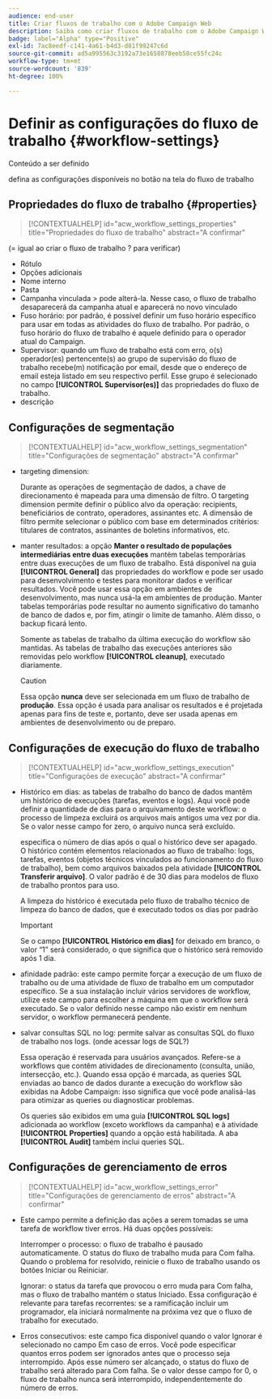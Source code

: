 ```yaml
---
audience: end-user
title: Criar fluxos de trabalho com o Adobe Campaign Web
description: Saiba como criar fluxos de trabalho com o Adobe Campaign Web
badge: label="Alpha" type="Positive"
exl-id: 7ac8eedf-c141-4a61-b4d3-d81f99247c6d
source-git-commit: ad5a995563c3192a73e1658878eeb58ce55fc24c
workflow-type: tm+mt
source-wordcount: '839'
ht-degree: 100%

---
```


# Definir as configurações do fluxo de trabalho {#workflow-settings}

Conteúdo a ser definido

defina as configurações disponíveis no botão na tela do fluxo de trabalho
<!--à reformuler-->

## Propriedades do fluxo de trabalho {#properties}

>[!CONTEXTUALHELP]
>id="acw_workflow_settings_properties"
>title="Propriedades do fluxo de trabalho"
>abstract="A confirmar"

(= igual ao criar o fluxo de trabalho ? para verificar)

* Rótulo
* Opções adicionais
* Nome interno
* Pasta
* Campanha vinculada > pode alterá-la. Nesse caso, o fluxo de trabalho desaparecerá da campanha atual e aparecerá no novo vinculado
* Fuso horário: por padrão, é possível definir um fuso horário específico para usar em todas as atividades do fluxo de trabalho. Por padrão, o fuso horário do fluxo de trabalho é aquele definido para o operador atual do Campaign.
* Supervisor: quando um fluxo de trabalho está com erro, o(s) operador(es) pertencente(s) ao grupo de supervisão do fluxo de trabalho recebe(m) notificação por email, desde que o endereço de email esteja listado em seu respectivo perfil. Esse grupo é selecionado no campo **[!UICONTROL Supervisor(es)]** das propriedades do fluxo de trabalho.
* descrição

## Configurações de segmentação

>[!CONTEXTUALHELP]
>id="acw_workflow_settings_segmentation"
>title="Configurações de segmentação"
>abstract="A confirmar"

* targeting dimension:

   Durante as operações de segmentação de dados, a chave de direcionamento é mapeada para uma dimensão de filtro. O targeting dimension permite definir o público alvo da operação: recipients, beneficiários de contrato, operadores, assinantes etc. A dimensão de filtro permite selecionar o público com base em determinados critérios: titulares de contratos, assinantes de boletins informativos, etc.

* manter resultados: a opção **Manter o resultado de populações intermediárias entre duas execuções** mantém tabelas temporárias entre duas execuções de um fluxo de trabalho.  Está disponível na guia **[!UICONTROL General]** das propriedades do workflow e pode ser usado para desenvolvimento e testes para monitorar dados e verificar resultados. Você pode usar essa opção em ambientes de desenvolvimento, mas nunca usá-la em ambientes de produção. Manter tabelas temporárias pode resultar no aumento significativo do tamanho de banco de dados e, por fim, atingir o limite de tamanho. Além disso, o backup ficará lento.

   Somente as tabelas de trabalho da última execução do workflow são mantidas. As tabelas de trabalho das execuções anteriores são removidas pelo workflow **[!UICONTROL cleanup]**, executado diariamente.

   >[!CAUTION]
   >
   >Essa opção **nunca** deve ser selecionada em um fluxo de trabalho de **produção**. Essa opção é usada para analisar os resultados e é projetada apenas para fins de teste e, portanto, deve ser usada apenas em ambientes de desenvolvimento ou de preparo.

## Configurações de execução do fluxo de trabalho

>[!CONTEXTUALHELP]
>id="acw_workflow_settings_execution"
>title="Configurações de execução"
>abstract="A confirmar"

* Histórico em dias: as tabelas de trabalho do banco de dados mantêm um histórico de execuções (tarefas, eventos e logs). Aqui você pode definir a quantidade de dias para o arquivamento deste workflow: o processo de limpeza excluirá os arquivos mais antigos uma vez por dia. Se o valor nesse campo for zero, o arquivo nunca será excluído.

   especifica o número de dias após o qual o histórico deve ser apagado. O histórico contém elementos relacionados ao fluxo de trabalho: logs, tarefas, eventos (objetos técnicos vinculados ao funcionamento do fluxo de trabalho), bem como arquivos baixados pela atividade **[!UICONTROL Transferir arquivo]**. O valor padrão é de 30 dias para modelos de fluxo de trabalho prontos para uso.

   A limpeza do histórico é executada pelo fluxo de trabalho técnico de limpeza do banco de dados, que é executado todos os dias por padrão

   >[!IMPORTANT]
   >
   >Se o campo **[!UICONTROL Histórico em dias]** for deixado em branco, o valor “1” será considerado, o que significa que o histórico será removido após 1 dia.

* afinidade padrão: este campo permite forçar a execução de um fluxo de trabalho ou de uma atividade de fluxo de trabalho em um computador específico.   Se a sua instalação incluir vários servidores de workflow, utilize este campo para escolher a máquina em que o workflow será executado. Se o valor definido nesse campo não existir em nenhum servidor, o workflow permanecerá pendente.

* salvar consultas SQL no log: permite salvar as consultas SQL do fluxo de trabalho nos logs. (onde acessar logs de SQL?)

   Essa operação é reservada para usuários avançados. Refere-se a workflows que contêm atividades de direcionamento (consulta, união, intersecção, etc.). Quando essa opção é marcada, as queries SQL enviadas ao banco de dados durante a execução do workflow são exibidas na Adobe Campaign: isso significa que você pode analisá-las para otimizar as queries ou diagnosticar problemas.

   Os queries são exibidos em uma guia **[!UICONTROL SQL logs]** adicionada ao workflow (exceto workflows da campanha) e à atividade **[!UICONTROL Properties]** quando a opção está habilitada. A aba **[!UICONTROL Audit]** também inclui queries SQL.

## Configurações de gerenciamento de erros

>[!CONTEXTUALHELP]
>id="acw_workflow_settings_error"
>title="Configurações de gerenciamento de erros"
>abstract="A confirmar"

* Este campo permite a definição das ações a serem tomadas se uma tarefa de workflow tiver erros. Há duas opções possíveis:

   Interromper o processo: o fluxo de trabalho é pausado automaticamente. O status do fluxo de trabalho muda para Com falha. Quando o problema for resolvido, reinicie o fluxo de trabalho usando os botões Iniciar ou Reiniciar.

   Ignorar: o status da tarefa que provocou o erro muda para Com falha, mas o fluxo de trabalho mantém o status Iniciado. Essa configuração é relevante para tarefas recorrentes: se a ramificação incluir um programador, ela iniciará normalmente na próxima vez que o fluxo de trabalho for executado.

* Erros consecutivos: este campo fica disponível quando o valor Ignorar é selecionado no campo Em caso de erros. Você pode especificar quantos erros podem ser ignorados antes que o processo seja interrompido. Após esse número ser alcançado, o status do fluxo de trabalho será alterado para Com falha. Se o valor desse campo for 0, o fluxo de trabalho nunca será interrompido, independentemente do número de erros.

